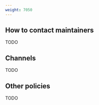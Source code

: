 ```yaml
---
weight: 7050
---
```


## How to contact maintainers

TODO

## Channels

TODO

## Other policies

TODO
